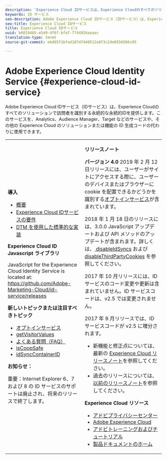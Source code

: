 ```yaml
---
description: 'Experience Cloud IDサービスは、Experience Cloudのすべてのソリューションで訪問者を識別する永続的な永続的IDを提供します。 '
keywords: ID サービス
seo-description: Adobe Experience Cloud IDサービス（IDサービス）は、Experience Cloudのすべてのソリューションで訪問者を識別する永続的な永続的IDを提供します。このサービスを、Analytics、Audience Manager、Target などのサービスや、その他の Experience Cloud のソリューションまたは機能の ID 生成コードの代わりに使用できます。
seo-title: Experience Cloud IDサービス
title: Experience Cloud IDサービス
uuid: b68194b5-e549-4f6f-bfaf-7744926aeaac
translation-type: tm+mt
source-git-commit: e6d65f1bfed187d7440512e8f3c2de0550506c95

---
```



# Adobe Experience Cloud Identity Service {#experience-cloud-id-service}

Adobe Experience Cloud IDサービス（IDサービス）は、Experience Cloudのすべてのソリューションで訪問者を識別する永続的な永続的IDを提供します。このサービスを、Analytics、Audience Manager、Target などのサービスや、その他の Experience Cloud のソリューションまたは機能の ID 生成コードの代わりに使用できます。

<table id="table_5E612F746A704FE095B809A013EE977F" class="simpletable"> 
 <tbody> 
  <tr> 
   <td colname="col1"> <p> <b>導入</b> </p> <p> 
     <ul id="ul_D5EC6A54A03F4AB595B588116A7C1296"> 
      <li id="li_845F6DE25A1241439BCDCBC00459D7EB"> <a href="introduction/overview.md" format="dita" scope="local"> 概要 </a> </li> 
      <li id="li_47F399E1D4AF4F08BD647DF01A423BA7"> <a href="reference/requirements.md" format="dita" scope="local"> Experience Cloud IDサービスの要件 </a> </li> 
      <li id="li_CBEEE79B45644F28A52B58DDF23DAD4F"> <a href="implementation-guides/standard.md#concept-89cd0199a9634fc48644f2d61e3d2445" format="dita" scope="local"> DTM を使用した標準的な実装 </a> </li> 
     </ul> </p> <p><b>Experience Cloud ID Javascript ライブラリ</b> </p> <p>JavaScript for the Experience Cloud Identity Service is located at: <a href="https://github.com/Adobe-Marketing-Cloud/id-service/releases" format="https" scope="external"> https://github.com/Adobe-Marketing-Cloud/id-service/releases</a> </p> <p> <b>新しいトピックまたは注目すべきトピック</b> </p> <p> 
     <ul id="ul_B0A25B6827734D55BB1E20D12334AC21"> 
      <li id="li_A66924F4948F4A5ABA545A89A28A6F6A"><a href="implementation-guides/opt-in-service/optin-overview.md#concept-f9b5db0d27a245fbadd3e19162319360" format="dita" scope="local">オプトインサービス</a> </li> 
      <li id="li_92D49CB788AD478EA74BCF5328CB9A14"> <a href="library/get-set/getvisitorvalues.md#reference-b8c9e17c170c4291829a792df46ce279" format="dita" scope="local"> getVisitorValues </a> </li> 
      <li id="li_9E512C6DD15C46C3ABD06ACD60D97E4A"> <a href="faq-intro/faq-intro.md" format="dita" scope="local"> よくある質問（FAQ） </a> </li> 
      <li id="li_B28082F3D075413D89E5AFB718657E17"> <a href="library/function-vars/coopsafe.md#reference-7fbed36f38a048d1a5883c53d430ddf4" format="dita" scope="local"> isCoopSafe </a> </li> 
      <li id="li_7744A4898EA542B9BF009D2066810050"> <a href="library/function-vars/idsyncontainerid.md#reference-5cfbed2240fa4def90f535f017a36015" format="dita" scope="local"> idSyncContainerID </a> </li> 
     </ul> </p> 
    <draft-comment> 
     <p> <b>お知らせ：</b> </p> 
     <p> <p>重要：Internet Explorer 6、7 および 8 の ID サービスのサポートは廃止され、将来のリリースで終了します。 </p> </p> 
    </draft-comment> </td> 
   <td colname="col2"> <p> <b>リリースノート</b> </p> <p><b>バージョン 4.0</b> 2019 年 2 月 12 日リリースには、ユーザーがサイトにアクセスする際に、ユーザーのデバイスまたはブラウザーに cookie を配置できるかどうかを識別する<a href="implementation-guides/opt-in-service/optin-overview.md#concept-f9b5db0d27a245fbadd3e19162319360" format="dita" scope="local">オプトインサービス</a>が含まれています。 </p> <p>2018 年 1 月 18 日のリリースには、3.0.0 JavaScript アップデートおよび API メソッドのアップデートが含まれます。詳しくは、<a href="library/function-vars/disableidsync.md#reference-589d6b489ac64eddb5a7ff758945e414" format="dita" scope="local"> disableIdSyncs</a> および <a href="library/function-vars/disable-cookies.md#reference-2dd2d60d12f34f0b98bbb5606b3734cc" format="dita" scope="local"> disableThirdPartyCookies</a> を参照してください。 </p> 
    <draft-comment> 
     <p>2017 年 10 月リリースには、ID サービスのコード変更や更新は含まれていません。ID サービスコードは、v2.5 では変更されません。 </p> 
    </draft-comment> 
    <draft-comment> 
     <p> 2017 年 9 月リリースでは、ID サービスコードが v2.5 に増分されます。 </p> 
    </draft-comment> <p> 
     <ul id="ul_4F06F170F214492780C7D25A069F799F"> 
      <li id="li_45A7CD556FE44F4DAB035C736A058F36"> 新機能と修正点については、最新の <a href="https://marketing.adobe.com/resources/help/en_US/whatsnew/" format="https" scope="external">Experience Cloud リリースノート</a>を参照してください。 </li> 
      <li id="li_10CC4FBFEFC947CA9AD15F52D9715257">過去のリリースについては、<a href="https://marketing-stage.adobe.com/resources/help/en_US/whatsnew/c_legacy_releases.html" format="html" scope="external">以前のリリースノート</a>を参照してください。 </li> 
     </ul> </p> <p> <b>Experience Cloud リソース</b> </p> <p> 
     <ul id="ul_E30EC96BDC624B5591F0470D430B7F41"> 
      <li id="li_F3A5CCFAE0F247CEB41A03CA8E03106B"> <a href="http://www.adobe.com/privacy.html" format="http" scope="external"> アドビプライバシーセンター</a> </li> 
      <li id="li_A54C1EB170EA4B8FA6A81B90AB0C39DD"> <a href="http://www.adobe.com/marketing-cloud.html" scope="external" format="http"> Adobe Experience Cloud</a> </li> 
      <li id="li_1938F7044F544481A6CC0F45CC22B80A"> <a href="http://helpx.adobe.com/learning.html?promoid=KAUDK" scope="external" format="http"> アドビトレーニングおよびチュートリアル</a> </li> 
      <li id="li_C71459E0D1464C05B8B9387C43541F17"> <a href="https://marketing.adobe.com/resources/help/en_US/home/index.html" scope="external" format="https"> 製品ドキュメントのホーム</a> </li> 
     </ul> </p> </td> 
  </tr> 
 </tbody> 
</table>

